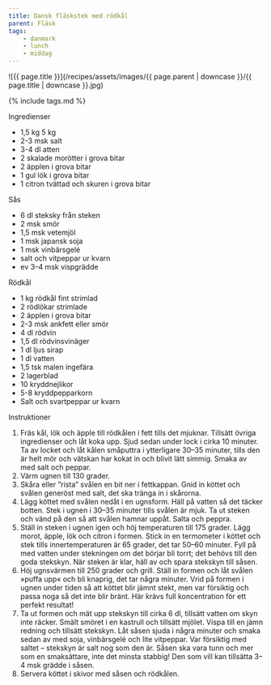 ```yaml
---
title: Dansk fläskstek med rödkål
parent: Fläsk
tags:
    - danmark
    - lunch
    - middag
---
```

![{{ page.title }}](/recipes/assets/images/{{ page.parent | downcase }}/{{ page.title | downcase }}.jpg)

{% include tags.md %}

Ingredienser

- 1,5 kg 5 kg
- 2-3 msk salt
- 3-4 dl atten
- 2 skalade morötter i grova bitar
- 2 äpplen i grova bitar
- 1 gul lök i grova bitar
- 1 citron tvättad och skuren i grova bitar

Sås

- 6 dl steksky från steken
- 2 msk smör
- 1,5 msk vetemjöl
- 1 msk japansk soja
- 1 msk vinbärsgelé
- salt och vitpeppar ur kvarn
- ev 3–4 msk vispgrädde

Rödkål

- 1 kg rödkål fint strimlad
- 2 rödlökar strimlade
- 2 äpplen i grova bitar
- 2-3 msk ankfett eller smör
- 4 dl rödvin
- 1,5 dl rödvinsvinäger
- 1 dl ljus sirap
- 1 dl vatten
- 1,5 tsk malen ingefära
- 2 lagerblad
- 10 kryddnejlikor
- 5-8 kryddpepparkorn
- Salt och svartpeppar ur kvarn

Instruktioner

1. Fräs kål, lök och äpple till rödkålen i fett tills det mjuknar. Tillsätt övriga ingredienser och låt koka upp. Sjud sedan under lock i cirka 10 minuter. Ta av locket och låt kålen småputtra i ytterligare 30–35 minuter, tills den är helt mör och vätskan har kokat in och blivit lätt simmig. Smaka av med salt och peppar.
2. Värm ugnen till 130 grader.
3. Skåra eller ”rista” svålen en bit ner i fettkappan. Gnid in köttet och svålen generöst med salt, det ska tränga in i skårorna.
4. Lägg köttet med svålen nedåt i en ugnsform. Häll på vatten så det täcker botten. Stek i ugnen i 30–35 minuter tills svålen är mjuk. Ta ut steken och vänd på den så att svålen hamnar uppåt. Salta och peppra.
5. Ställ in steken i ugnen igen och höj temperaturen till 175 grader. Lägg morot, äpple, lök och citron i formen. Stick in en termometer i köttet och stek tills innertemperaturen är 65 grader, det tar 50–60 minuter. Fyll på med vatten under stekningen om det börjar bli torrt; det behövs till den goda stekskyn. När steken är klar, häll av och spara stekskyn till såsen.
6. Höj ugnsvärmen till 250 grader och grill. Ställ in formen och låt svålen »puffa upp« och bli knaprig, det tar några minuter. Vrid på formen i ugnen under tiden så att köttet blir jämnt stekt, men var försiktig och passa noga så det inte blir bränt. Här krävs full koncentration för ett perfekt resultat!
7. Ta ut formen och mät upp stekskyn till cirka 6 dl, tillsätt vatten om skyn inte räcker. Smält smöret i en kastrull och tillsätt mjölet. Vispa till en jämn redning och tillsätt stekskyn. Låt såsen sjuda i några minuter och smaka sedan av med soja, vinbärsgelé och lite vitpeppar. Var försiktig med saltet – stekskyn är salt nog som den är. Såsen ska vara tunn och mer som en smaksättare, inte det minsta stabbig! Den som vill kan tillsätta 3–4 msk grädde i såsen.
8. Servera köttet i skivor med såsen och rödkålen.
